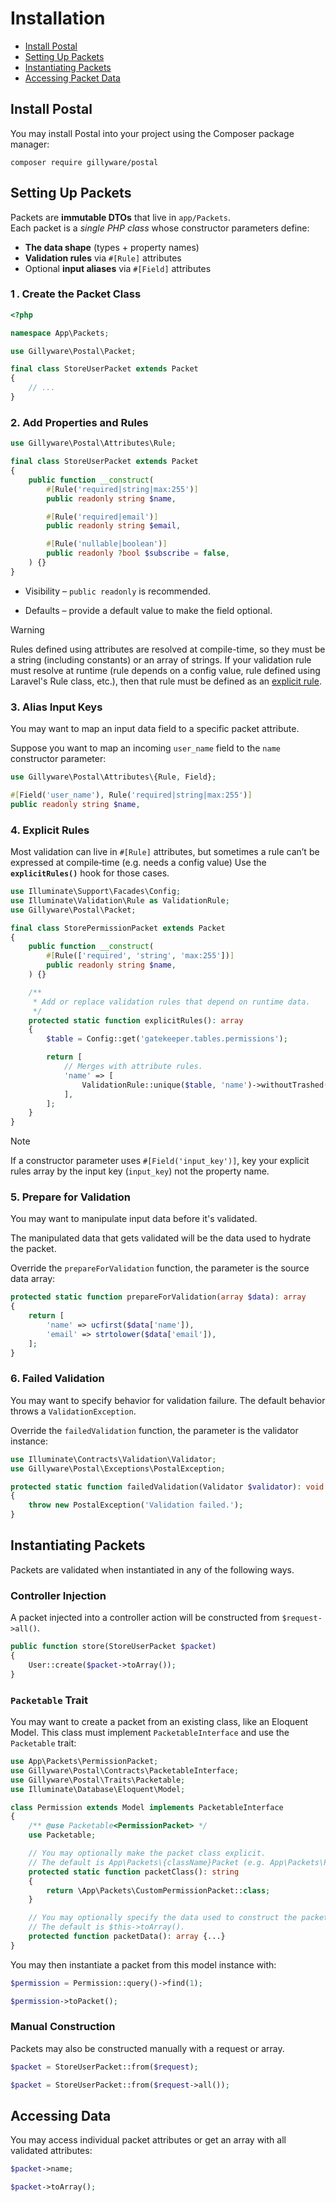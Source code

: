 # Installation

- [Install Postal](#install-postal)
- [Setting Up Packets](#setting-up-packets)
- [Instantiating Packets](#instantiating-packets)
- [Accessing Packet Data](#accessing-packet-data)

<a name="install-postal"></a>
## Install Postal

You may install Postal into your project using the Composer package manager:

```shell
composer require gillyware/postal
```

<a name="setting-up-packets"></a>
## Setting Up Packets

Packets are **immutable DTOs** that live in `app/Packets`.  
Each packet is a *single PHP class* whose constructor parameters define:

* **The data shape** (types + property names)  
* **Validation rules** via `#[Rule]` attributes  
* Optional **input aliases** via `#[Field]` attributes

<a name="create-the-packet-class"></a>
### 1 . Create the Packet Class

```php
<?php

namespace App\Packets;

use Gillyware\Postal\Packet;

final class StoreUserPacket extends Packet
{
    // ...
}
```

<a name="add-properties-and-rules"></a>
### 2. Add Properties and Rules

```php
use Gillyware\Postal\Attributes\Rule;

final class StoreUserPacket extends Packet
{
    public function __construct(
        #[Rule('required|string|max:255')]
        public readonly string $name,

        #[Rule('required|email')]
        public readonly string $email,

        #[Rule('nullable|boolean')]
        public readonly ?bool $subscribe = false,
    ) {}
}
```

* Visibility – `public readonly` is recommended.

* Defaults – provide a default value to make the field optional.

> [!WARNING]
> Rules defined using attributes are resolved at compile-time, so they must be a string (including constants) or an array of strings. If your validation rule must resolve at runtime (rule depends on a config value, rule defined using Laravel's Rule class, etc.), then that rule must be defined as an [explicit rule](#explicit-rules).

<a name="alias-input-keys"></a>
### 3. Alias Input Keys

You may want to map an input data field to a specific packet attribute.

Suppose you want to map an incoming `user_name` field to the `name` constructor parameter:

```php
use Gillyware\Postal\Attributes\{Rule, Field};

#[Field('user_name'), Rule('required|string|max:255')]
public readonly string $name,
```

<a name="explicit-rules"></a>
### 4. Explicit Rules

Most validation can live in `#[Rule]` attributes, but sometimes a rule
can’t be expressed at compile‑time (e.g. needs a config value)
Use the **`explicitRules()`** hook for those cases.

```php
use Illuminate\Support\Facades\Config;
use Illuminate\Validation\Rule as ValidationRule;
use Gillyware\Postal\Packet;

final class StorePermissionPacket extends Packet
{
    public function __construct(
        #[Rule(['required', 'string', 'max:255'])]
        public readonly string $name,
    ) {}

    /**
     * Add or replace validation rules that depend on runtime data.
     */
    protected static function explicitRules(): array
    {
        $table = Config::get('gatekeeper.tables.permissions');

        return [
            // Merges with attribute rules.
            'name' => [
                ValidationRule::unique($table, 'name')->withoutTrashed(),
            ],
        ];
    }
}
```

> [!NOTE]
> If a constructor parameter uses `#[Field('input_key')]`, key your explicit rules array by the input key (`input_key`) not the property name.

<a name="prepare-for-validation"></a>
### 5. Prepare for Validation

You may want to manipulate input data before it's validated.

The manipulated data that gets validated will be the data used to hydrate the packet.

Override the `prepareForValidation` function, the parameter is the source data array:

```php
protected static function prepareForValidation(array $data): array
{
    return [
        'name' => ucfirst($data['name']),
        'email' => strtolower($data['email']),
    ];
}
```

<a name="failed-validation"></a>
### 6. Failed Validation

You may want to specify behavior for validation failure. The default behavior throws a `ValidationException`.

Override the `failedValidation` function, the parameter is the validator instance:

```php
use Illuminate\Contracts\Validation\Validator;
use Gillyware\Postal\Exceptions\PostalException;

protected static function failedValidation(Validator $validator): void
{
    throw new PostalException('Validation failed.');
}
```

<a name="instantiating-packets"></a>
## Instantiating Packets

Packets are validated when instantiated in any of the following ways.

<a name="controller-injection"></a>
### Controller Injection

A packet injected into a controller action will be constructed from `$request->all()`.

```php
public function store(StoreUserPacket $packet)
{
    User::create($packet->toArray());
}
```

<a name="packetable-trait"></a>
### `Packetable` Trait

You may want to create a packet from an existing class, like an Eloquent Model. This class must implement `PacketableInterface` and use the `Packetable` trait:

```php
use App\Packets\PermissionPacket;
use Gillyware\Postal\Contracts\PacketableInterface;
use Gillyware\Postal\Traits\Packetable;
use Illuminate\Database\Eloquent\Model;

class Permission extends Model implements PacketableInterface
{
    /** @use Packetable<PermissionPacket> */
    use Packetable;

    // You may optionally make the packet class explicit.
    // The default is App\Packets\{className}Packet (e.g. App\Packets\PermissionPacket).
    protected static function packetClass(): string
    {
        return \App\Packets\CustomPermissionPacket::class;
    }

    // You may optionally specify the data used to construct the packet.
    // The default is $this->toArray().
    protected function packetData(): array {...}
}
```

You may then instantiate a packet from this model instance with:

```php
$permission = Permission::query()->find(1);

$permission->toPacket();
```

<a name="manual-construction"></a>
### Manual Construction

Packets may also be constructed manually with a request or array.

```php
$packet = StoreUserPacket::from($request);

$packet = StoreUserPacket::from($request->all());
```

<a name="accessing-packet-data"></a>
## Accessing Data

You may access individual packet attributes or get an array with all validated attributes:

```php
$packet->name;

$packet->toArray();
```